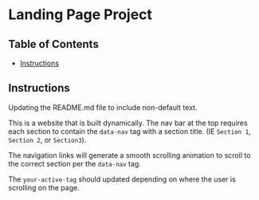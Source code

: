 # Landing Page Project

## Table of Contents

- [Instructions](#instructions)

## Instructions

Updating the README.md file to include non-default text.

This is a website that is built dynamically. The nav bar at the top requires each section to contain the `data-nav` tag with a section title. (IE `Section 1`, `Section 2`, or `Section3`).

The navigation links will generate a smooth scrolling animation to scroll to the correct section per the `data-nav` tag.

The `your-active-tag` should updated depending on where the user is scrolling on the page.
